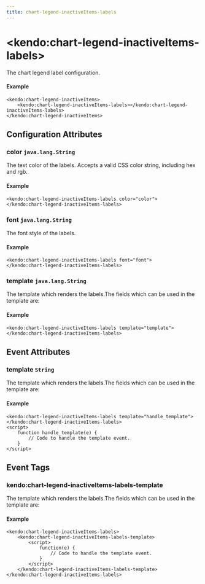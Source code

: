 ```yaml
---
title: chart-legend-inactiveItems-labels
---
```


# \<kendo:chart-legend-inactiveItems-labels\>

The chart legend label configuration.

#### Example
    <kendo:chart-legend-inactiveItems>
        <kendo:chart-legend-inactiveItems-labels></kendo:chart-legend-inactiveItems-labels>
    </kendo:chart-legend-inactiveItems>

## Configuration Attributes

### color `java.lang.String`

The text color of the labels. Accepts a valid CSS color string, including hex and rgb.

#### Example
    <kendo:chart-legend-inactiveItems-labels color="color">
    </kendo:chart-legend-inactiveItems-labels>

### font `java.lang.String`

The font style of the labels.

#### Example
    <kendo:chart-legend-inactiveItems-labels font="font">
    </kendo:chart-legend-inactiveItems-labels>

### template `java.lang.String`

The template which renders the labels.The fields which can be used in the template are:

#### Example
    <kendo:chart-legend-inactiveItems-labels template="template">
    </kendo:chart-legend-inactiveItems-labels>


## Event Attributes

### template `String`

The template which renders the labels.The fields which can be used in the template are:


#### Example
    <kendo:chart-legend-inactiveItems-labels template="handle_template">
    </kendo:chart-legend-inactiveItems-labels>
    <script>
        function handle_template(e) {
            // Code to handle the template event.
        }
    </script>

## Event Tags

### kendo:chart-legend-inactiveItems-labels-template

The template which renders the labels.The fields which can be used in the template are:


#### Example
    <kendo:chart-legend-inactiveItems-labels>
        <kendo:chart-legend-inactiveItems-labels-template>
            <script>
                function(e) {
                    // Code to handle the template event.
                }
            </script>
        </kendo:chart-legend-inactiveItems-labels-template>
    </kendo:chart-legend-inactiveItems-labels>

